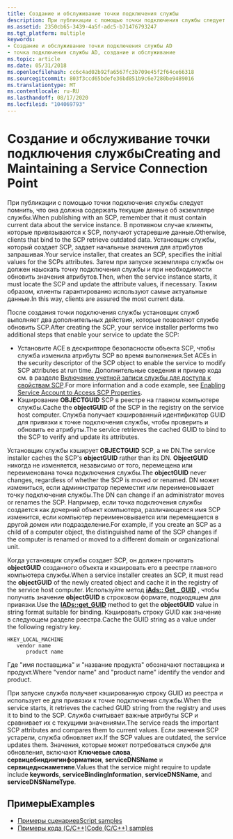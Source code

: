 ```yaml
---
title: Создание и обслуживание точки подключения службы
description: При публикации с помощью точки подключения службы следует помнить, что она должна содержать текущие данные об экземпляре службы.
ms.assetid: 2350cb65-3439-4a5f-adc5-b71476793247
ms.tgt_platform: multiple
keywords:
- Создание и обслуживание точки подключения службы AD
- точка подключения службы AD, создание и обслуживание
ms.topic: article
ms.date: 05/31/2018
ms.openlocfilehash: cc6c4ad02b92fa6567fc3b709e45f2f64ce66318
ms.sourcegitcommit: 803f3ccd65bdefe36bd851b9c6e7280be9489016
ms.translationtype: MT
ms.contentlocale: ru-RU
ms.lasthandoff: 08/17/2020
ms.locfileid: "104069793"
---
```

# <a name="creating-and-maintaining-a-service-connection-point"></a><span data-ttu-id="93739-105">Создание и обслуживание точки подключения службы</span><span class="sxs-lookup"><span data-stu-id="93739-105">Creating and Maintaining a Service Connection Point</span></span>

<span data-ttu-id="93739-106">При публикации с помощью точки подключения службы следует помнить, что она должна содержать текущие данные об экземпляре службы.</span><span class="sxs-lookup"><span data-stu-id="93739-106">When publishing with an SCP, remember that it must contain current data about the service instance.</span></span> <span data-ttu-id="93739-107">В противном случае клиенты, которые привязываются к SCP, получают устаревшие данные.</span><span class="sxs-lookup"><span data-stu-id="93739-107">Otherwise, clients that bind to the SCP retrieve outdated data.</span></span> <span data-ttu-id="93739-108">Установщик службы, который создает SCP, задает начальные значения для атрибутов запрашивая.</span><span class="sxs-lookup"><span data-stu-id="93739-108">Your service installer, that creates an SCP, specifies the initial values for the SCPs attributes.</span></span> <span data-ttu-id="93739-109">Затем при запуске экземпляра службы он должен наыскать точку подключения службы и при необходимости обновить значения атрибутов.</span><span class="sxs-lookup"><span data-stu-id="93739-109">Then, when the service instance starts, it must locate the SCP and update the attribute values, if necessary.</span></span> <span data-ttu-id="93739-110">Таким образом, клиенты гарантированно используют самые актуальные данные.</span><span class="sxs-lookup"><span data-stu-id="93739-110">In this way, clients are assured the most current data.</span></span>

<span data-ttu-id="93739-111">После создания точки подключения службы установщик служб выполняет два дополнительных действия, которые позволяют службе обновить SCP.</span><span class="sxs-lookup"><span data-stu-id="93739-111">After creating the SCP, your service installer performs two additional steps that enable your service to update the SCP:</span></span>

-   <span data-ttu-id="93739-112">Установите ACE в дескрипторе безопасности объекта SCP, чтобы служба изменила атрибуты SCP во время выполнения.</span><span class="sxs-lookup"><span data-stu-id="93739-112">Set ACEs in the security descriptor of the SCP object to enable the service to modify SCP attributes at run time.</span></span> <span data-ttu-id="93739-113">Дополнительные сведения и пример кода см. в разделе [Включение учетной записи службы для доступа к свойствам SCP](enabling-service-account-to-access-scp-properties.md).</span><span class="sxs-lookup"><span data-stu-id="93739-113">For more information and a code example, see [Enabling Service Account to Access SCP Properties](enabling-service-account-to-access-scp-properties.md).</span></span>
-   <span data-ttu-id="93739-114">Кэширование **OBJECTGUID** SCP в реестре на главном компьютере службы.</span><span class="sxs-lookup"><span data-stu-id="93739-114">Cache the **objectGUID** of the SCP in the registry on the service host computer.</span></span> <span data-ttu-id="93739-115">Служба получает кэшированный идентификатор GUID для привязки к точке подключения службы, чтобы проверить и обновить ее атрибуты.</span><span class="sxs-lookup"><span data-stu-id="93739-115">The service retrieves the cached GUID to bind to the SCP to verify and update its attributes.</span></span>

<span data-ttu-id="93739-116">Установщик службы кэширует **OBJECTGUID** SCP, а не DN.</span><span class="sxs-lookup"><span data-stu-id="93739-116">The service installer caches the SCP's **objectGUID** rather than its DN.</span></span> <span data-ttu-id="93739-117">**ObjectGUID** никогда не изменяется, независимо от того, перемещена или переименована точка подключения службы.</span><span class="sxs-lookup"><span data-stu-id="93739-117">The **objectGUID** never changes, regardless of whether the SCP is moved or renamed.</span></span> <span data-ttu-id="93739-118">DN может измениться, если администратор переместит или переименовывает точку подключения службы.</span><span class="sxs-lookup"><span data-stu-id="93739-118">The DN can change if an administrator moves or renames the SCP.</span></span> <span data-ttu-id="93739-119">Например, если точка подключения службы создается как дочерний объект компьютера, различающееся имя SCP изменится, если компьютер переименовывается или перемещается в другой домен или подразделение.</span><span class="sxs-lookup"><span data-stu-id="93739-119">For example, if you create an SCP as a child of a computer object, the distinguished name of the SCP changes if the computer is renamed or moved to a different domain or organizational unit.</span></span>

<span data-ttu-id="93739-120">Когда установщик службы создает SCP, он должен прочитать **objectGUID** созданного объекта и кэшировать его в реестре главного компьютера службы.</span><span class="sxs-lookup"><span data-stu-id="93739-120">When a service installer creates an SCP, it must read the **objectGUID** of the newly created object and cache it in the registry of the service host computer.</span></span> <span data-ttu-id="93739-121">Используйте метод [**iAds:: Get \_ GUID**](/windows/desktop/ADSI/iads-property-methods) , чтобы получить значение **objectGUID** в строковом формате, подходящем для привязки.</span><span class="sxs-lookup"><span data-stu-id="93739-121">Use the [**IADs::get\_GUID**](/windows/desktop/ADSI/iads-property-methods) method to get the **objectGUID** value in string format suitable for binding.</span></span> <span data-ttu-id="93739-122">Кэшировать строку GUID как значение в следующем разделе реестра.</span><span class="sxs-lookup"><span data-stu-id="93739-122">Cache the GUID string as a value under the following registry key.</span></span>

```
HKEY_LOCAL_MACHINE
   vendor name
      product name
```

<span data-ttu-id="93739-123">Где "имя поставщика" и "название продукта" обозначают поставщика и продукт.</span><span class="sxs-lookup"><span data-stu-id="93739-123">Where "vendor name" and "product name" identify the vendor and product.</span></span>

<span data-ttu-id="93739-124">При запуске служба получает кэшированную строку GUID из реестра и использует ее для привязки к точке подключения службы.</span><span class="sxs-lookup"><span data-stu-id="93739-124">When the service starts, it retrieves the cached GUID string from the registry and uses it to bind to the SCP.</span></span> <span data-ttu-id="93739-125">Служба считывает важные атрибуты SCP и сравнивает их с текущими значениями.</span><span class="sxs-lookup"><span data-stu-id="93739-125">The service reads the important SCP attributes and compares them to current values.</span></span> <span data-ttu-id="93739-126">Если значения SCP устарели, служба обновляет их.</span><span class="sxs-lookup"><span data-stu-id="93739-126">If the SCP values are outdated, the service updates them.</span></span> <span data-ttu-id="93739-127">Значения, которые может потребоваться службе для обновления, включают **Ключевые слова**, **сервицебиндингинформатион**, **serviceDNSName** и **сервицеднснаметипе**.</span><span class="sxs-lookup"><span data-stu-id="93739-127">Values that the service might require to update include **keywords**, **serviceBindingInformation**, **serviceDNSName**, and **serviceDNSNameType**.</span></span>

## <a name="examples"></a><span data-ttu-id="93739-128">Примеры</span><span class="sxs-lookup"><span data-stu-id="93739-128">Examples</span></span>

-   [<span data-ttu-id="93739-129">Примеры сценариев</span><span class="sxs-lookup"><span data-stu-id="93739-129">Script samples</span></span>](script-samples-for-managing-service-connection-points.md)
-   [<span data-ttu-id="93739-130">Примеры кода (C/C++)</span><span class="sxs-lookup"><span data-stu-id="93739-130">Code (C/C++) samples</span></span>](code-samples-for-managing-service-connection-points.md)

 

 